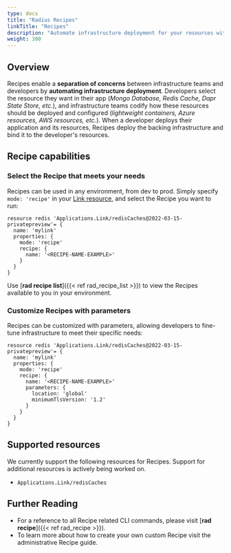 ```yaml
---
type: docs
title: "Radius Recipes"
linkTitle: "Recipes"
description: "Automate infrastructure deployment for your resources with Radius recipes"
weight: 300
---
```


## Overview

Recipes enable a **separation of concerns** between infrastructure teams and developers by **automating infrastructure deployment**. Developers select the resource they want in their app (_Mongo Database, Redis Cache, Dapr State Store, etc._), and infrastructure teams codify how these resources should be deployed and configured (_lightweight containers, Azure resources, AWS resources, etc._). When a developer deploys their application and its resources, Recipes deploy the backing infrastructure and bind it to the developer's resources.

## Recipe capabilities

### Select the Recipe that meets your needs

Recipes can be used in any environment, from dev to prod. Simply specify `mode: 'recipe'` in your [Link resource](https://docs.radapp.dev/author-apps/links/), and select the Recipe you want to run:


```bicep
resource redis 'Applications.Link/redisCaches@2022-03-15-privatepreview'= {
  name: 'mylink'
  properties: {
    mode: 'recipe'
    recipe: {
      name: '<RECIPE-NAME-EXAMPLE>'
    }
  }
}
```
Use [**rad recipe list**]({{< ref rad_recipe_list >}}) to view the Recipes available to you in your environment.

### Customize Recipes with parameters

Recipes can be customized with parameters, allowing developers to fine-tune infrastructure to meet their specific needs:

```bicep
resource redis 'Applications.Link/redisCaches@2022-03-15-privatepreview'= {
  name: 'mylink'
  properties: {
    mode: 'recipe'
    recipe: {
      name: '<RECIPE-NAME-EXAMPLE>'
      parameters: {
        location: 'global'
        minimumTlsVersion: '1.2'
      }
    }
  }
}
```

## Supported resources

We currently support the following resources for Recipes. Support for additional resources is actively being worked on.

- `Applications.Link/redisCaches`


## Further Reading

- For a reference to all Recipe related CLI commands, please visit [**rad recipe**]({{< ref rad_recipe >}}).
- To learn more about how to create your own custom Recipe visit the administrative Recipe guide.
